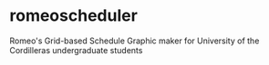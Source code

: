 # romeoscheduler
Romeo's Grid-based Schedule Graphic maker for University of the Cordilleras undergraduate students